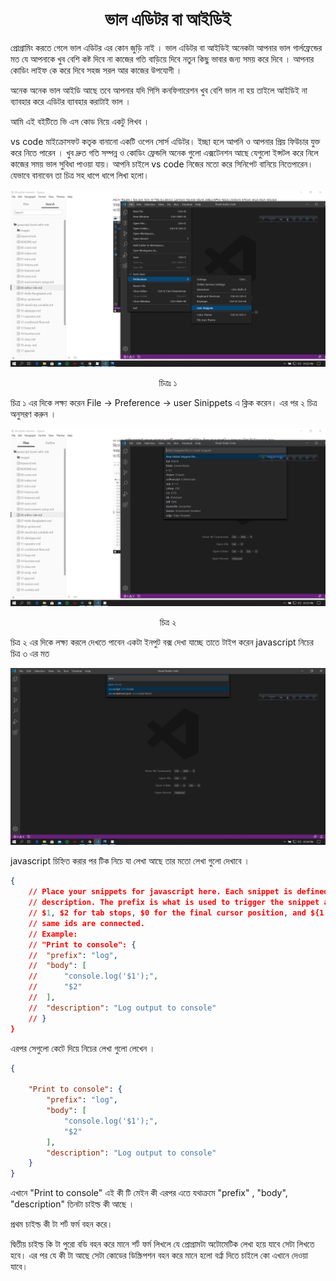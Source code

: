 <h1 align="center">ভাল এডিটর বা আইডিই</h1>
প্রোগ্রামিং করতে গেলে ভাল এডিটর এর কোন জুড়ি নাই । ভাল এডিটর বা আইডিই অনেকটা আপনার ভাল গার্লফ্রেন্ডের মত যে আপনাকে খুব বেশি কষ্ট দিবে না কাজের গতি বাড়িয়ে দিবে নতুন কিছু ভাবার জন্য সময় করে দিবে । আপনার কোডিং লাইফ কে করে দিবে সহজ সরল আর কাজের উপযোগী । 

অনেক অনেক ভাল আইডি আছে তবে আপনার যদি পিসি কনফিগারেশন খুব বেশি ভাল না হয় তাইলে আইডিই না ব্যাবহার করে এডিটর ব্যাবহার করাটাই ভাল । 

আমি এই বইটিতে ভি এস কোড নিয়ে একটু লিখব ।

vs code মাইক্রোসফট কতৃক বানানো একটি ওপেন সোর্স এডিটর। ইচ্ছা হলে আপনি ও আপনার প্রিয় ফিউচার যুক্ত করে নিতে পারেন । খুব দ্রুত গতি সম্পন্ন ও কোডিং ফ্রেন্ডলি অনেক গুলো এক্সটেনশন আছে যেগুলো ইন্সটল করে নিলে কাজের সময় ভাল সুবিধা পাওয়া যায়।  আপনি চাইলে vs code নিজের মতো করে সিনিপেট বানিয়ে নিতেপারেন। যেভাবে বানাবেন তা চিত্র সহ ধাপে ধাপে লিখা হলো। 



![vs-1](images/vs-1.png)

 <p align="center">চিত্রঃ ১</p>

চিত্র ১ এর দিকে লক্ষ্য করেন File -> Preference -> user Sinippets এ ক্লিক করেন। এর পর ২ চিত্র অনুসরণ করুন ।





![image-20200518133147603](images/vs-2.png)

<p align="center">চিত্র ২</p>

চিত্র ২ এর দিকে লক্ষ্য করলে দেখতে পাবেন একটা ইনপুট বক্স দেখা যাচ্ছে তাতে টাইপ করেন javascript নিচের চিত্র ৩ এর মত

![images](images/vs-3.png)



javascript চিহ্নিত করার পর টিক নিচে যা লেখা আছে তার মতো লেখা গুলো দেখাবে ।

```json
{
	// Place your snippets for javascript here. Each snippet is defined under a snippet name and has a prefix, body and 
	// description. The prefix is what is used to trigger the snippet and the body will be expanded and inserted. Possible variables are:
	// $1, $2 for tab stops, $0 for the final cursor position, and ${1:label}, ${2:another} for placeholders. Placeholders with the 
	// same ids are connected.
	// Example:
	// "Print to console": {
	// 	"prefix": "log",
	// 	"body": [
	// 		"console.log('$1');",
	// 		"$2"
	// 	],
	// 	"description": "Log output to console"
	// }
}
```



এরপর সেগুলো কেটে দিয়ে নিচের লেখা গুলো লেখেন ।

```json
{
	
	"Print to console": {
		"prefix": "log",
		"body": [
			"console.log('$1');",
			"$2"
		],
		"description": "Log output to console"
	}
}
```

 এখানে "Print to console" এই কী টি মেইন কী এরপর এতে যথাক্রমে "prefix" , "body", "description" তিনটা চাইল্ড কী আছে ।

প্রথম চাইল্ড কী টা শর্ট ফর্ম বহন করে। 

দ্বিতীয় চাইল্ড কি টা পুরো বডি বহন করে মানে শর্ট ফর্ম লিখলে যে প্রোগ্রামটা অটোমেটিক লেখা হয়ে যাবে সেটা লিখতে হবে। এর পর যে কী টা আছে সেটা কোডের ডিস্ক্রিপশন বহন করে মানে হলো বর্ণ্না দিতে চাইলে কো এখানে দেওয়া যাবে। 